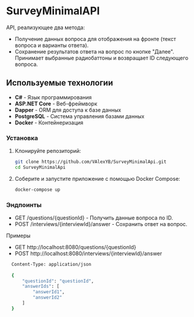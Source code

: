 # SurveyMinimalAPI

API, реализующее два метода:

- Получение данных вопроса для отображения на фронте (текст вопроса и варианты ответа).
- Сохранение результатов ответа на вопрос по кнопке "Далее". Принимает выбранные радиобаттоны и возвращает ID следующего вопроса.

## Используемые технологии

- **C#** - Язык программирования
- **ASP.NET Core** - Веб-фреймворк
- **Dapper** - ORM для доступа к базе данных
- **PostgreSQL** - Система управления базами данных
- **Docker** - Контейнеризация

### Установка
1. Клонируйте репозиторий:

   ```bash
   git clone https://github.com/VAlexYB/SurveyMinimalApi.git
   cd SurveyMinimalApi
   
2. Соберите и запустите приложение с помощью Docker Compose:
   ```bash
   docker-compose up

### Эндпоинты
- GET /questions/{questionId} - Получить данные вопроса по ID.
- POST /interviews/{interviewId}/answer - Сохранить ответ на вопрос.

Примеры
- GET http://localhost:8080/questions/{questionId}
- POST http://localhost:8080/interviews/{interviewId}/answer
```bash
  Content-Type: application/json
  
  {
      "questionId": "questionId",
      "answerIds": [
          "answerId1",
          "answerId2"
      ]
  }

